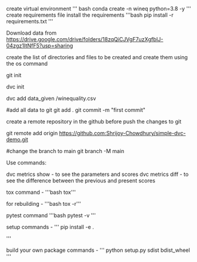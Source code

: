 create virtual environment
''' bash
conda create -n wineq python=3.8 -y
'''
create requirements file
install the requirements
'''bash
pip install -r requirements.txt
'''

Download data from https://drive.google.com/drive/folders/18zqQiCJVgF7uzXgfbIJ-04zgz1ItNfF5?usp=sharing

create the list of directories and files to be created and create them using the os command

git init

dvc init

dvc add data_given /winequality.csv

#add all data to git
git add .
git commit -m "first commit"

create a remote repository in the github before push the changes to git

git remote add origin https://github.com:Shrijoy-Chowdhury/simple-dvc-demo.git

#change the branch to main
git branch -M main

Use commands:

dvc metrics show - to see the parameters and scores
dvc metrics diff - to see the difference between the previous and present scores

tox command -
'''bash
tox'''

for rebuilding - '''bash 
tox -r'''

pytest command
'''bash
pytest -v
'''

setup commands -
'''
pip install -e .

'''

build your own package commands -
'''
python setup.py sdist bdist_wheel
'''
